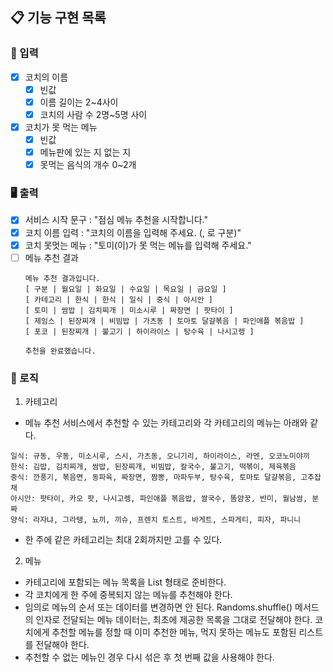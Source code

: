 ## 📋 기능 구현 목록

### 🙋 입력

- [X] 코치의 이름
  - [X] 빈값
  - [X] 이름 길이는 2~4사이
  - [X] 코치의 사람 수 2명~5명 사이

- [X] 코치가 못 먹는 메뉴
  - [X] 빈값
  - [X] 메뉴판에 있는 지 없는 지
  - [X] 못먹는 음식의 개수 0~2개

### 🖥 출력

- [X] 서비스 시작 문구 : "점심 메뉴 추천을 시작합니다."
- [X] 코치 이름 입력 : "코치의 이름을 입력해 주세요. (, 로 구분)"
- [X] 코치 못멋는 메뉴 : "토미(이)가 못 먹는 메뉴를 입력해 주세요."
- [ ] 메뉴 추천 결과
    ```
  메뉴 추천 결과입니다.
  [ 구분 | 월요일 | 화요일 | 수요일 | 목요일 | 금요일 ]
  [ 카테고리 | 한식 | 한식 | 일식 | 중식 | 아시안 ]
  [ 토미 | 쌈밥 | 김치찌개 | 미소시루 | 짜장면 | 팟타이 ]
  [ 제임스 | 된장찌개 | 비빔밥 | 가츠동 | 토마토 달걀볶음 | 파인애플 볶음밥 ]
  [ 포코 | 된장찌개 | 불고기 | 하이라이스 | 탕수육 | 나시고렝 ]
  
  추천을 완료했습니다.
  ```
### 🌈 로직

1. 카테고리
- 메뉴 추천 서비스에서 추천할 수 있는 카테고리와 각 카테고리의 메뉴는 아래와 같다.

``````
일식: 규동, 우동, 미소시루, 스시, 가츠동, 오니기리, 하이라이스, 라멘, 오코노미야끼
한식: 김밥, 김치찌개, 쌈밥, 된장찌개, 비빔밥, 칼국수, 불고기, 떡볶이, 제육볶음
중식: 깐풍기, 볶음면, 동파육, 짜장면, 짬뽕, 마파두부, 탕수육, 토마토 달걀볶음, 고추잡채
아시안: 팟타이, 카오 팟, 나시고렝, 파인애플 볶음밥, 쌀국수, 똠얌꿍, 반미, 월남쌈, 분짜
양식: 라자냐, 그라탱, 뇨끼, 끼슈, 프렌치 토스트, 바게트, 스파게티, 피자, 파니니
``````
- 한 주에 같은 카테고리는 최대 2회까지만 고를 수 있다.

2. 메뉴
- 카테고리에 포함되는 메뉴 목록을 List<String> 형태로 준비한다.
- 각 코치에게 한 주에 중복되지 않는 메뉴를 추천해야 한다.
- 임의로 메뉴의 순서 또는 데이터를 변경하면 안 된다.
  Randoms.shuffle() 메서드의 인자로 전달되는 메뉴 데이터는, 최초에 제공한 목록을 그대로 전달해야 한다.
  코치에게 추천할 메뉴를 정할 때 이미 추천한 메뉴, 먹지 못하는 메뉴도 포함된 리스트를 전달해야 한다.
- 추천할 수 없는 메뉴인 경우 다시 섞은 후 첫 번째 값을 사용해야 한다.